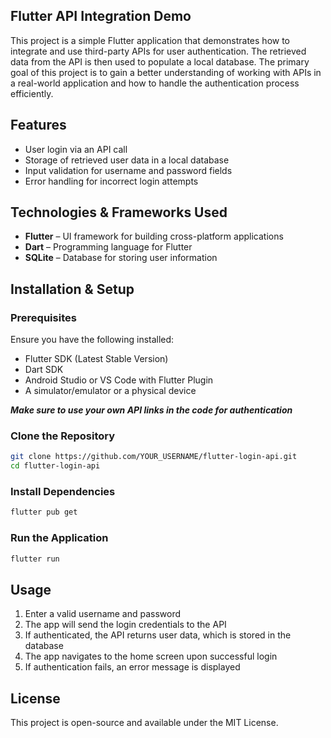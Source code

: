 ## **Flutter API Integration Demo**  

This project is a simple Flutter application that demonstrates how to integrate and use third-party APIs for user authentication. The retrieved data from the API is then used to populate a local database. The primary goal of this project is to gain a better understanding of working with APIs in a real-world application and how to handle the authentication process efficiently.  

## **Features**  
- User login via an API call  
- Storage of retrieved user data in a local database  
- Input validation for username and password fields  
- Error handling for incorrect login attempts

## **Technologies & Frameworks Used**  
- **Flutter** – UI framework for building cross-platform applications  
- **Dart** – Programming language for Flutter  
- **SQLite** – Database for storing user information    

## **Installation & Setup**  
### **Prerequisites**  
Ensure you have the following installed:  
- Flutter SDK (Latest Stable Version)  
- Dart SDK  
- Android Studio or VS Code with Flutter Plugin  
- A simulator/emulator or a physical device

***Make sure to use your own API links in the code for authentication***

### **Clone the Repository**  
```sh
git clone https://github.com/YOUR_USERNAME/flutter-login-api.git
cd flutter-login-api
```

### **Install Dependencies**  
```sh
flutter pub get
```

### **Run the Application**  
```sh
flutter run
```

## **Usage**  
1. Enter a valid username and password  
2. The app will send the login credentials to the API  
3. If authenticated, the API returns user data, which is stored in the database  
4. The app navigates to the home screen upon successful login  
5. If authentication fails, an error message is displayed

## **License**  
This project is open-source and available under the MIT License.
